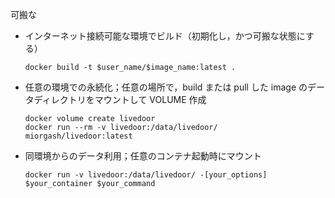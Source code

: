 可搬な

- インターネット接続可能な環境でビルド（初期化し，かつ可搬な状態にする）

    `docker build -t $user_name/$image_name:latest .`

- 任意の環境での永続化；任意の場所で，build または pull した image のデータディレクトリをマウントして VOLUME 作成

    ```
    docker volume create livedoor
    docker run --rm -v livedoor:/data/livedoor/ miorgash/livedoor:latest
    ```

- 同環境からのデータ利用；任意のコンテナ起動時にマウント

    ```
    docker run -v livedoor:/data/livedoor/ -[your_options] $your_container $your_command
    ```
